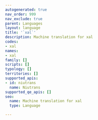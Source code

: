 ```yaml
---
autogenerated: true
nav_order: 999
nav_exclude: true
parent: Languages
layout: language
title: '`xal`'
description: Machine translation for xal
codes:
- xal
names:
- xal
family: []
scripts: []
typology: []
territories: []
supported_apis:
- id: niutrans
  name: Niutrans
supported_qe_apis: []
seo:
  name: Machine translation for xal
  type: Language

---
```



